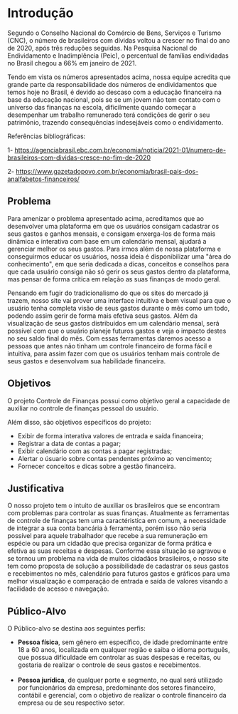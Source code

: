 # Introdução

Segundo o Conselho Nacional do Comércio de Bens, Serviços e Turismo (CNC), o número de brasileiros com dívidas voltou a crescer no final do ano de 2020, após três reduções seguidas. Na Pesquisa Nacional do Endividamento e Inadimplência (Peic), o percentual de famílias endividadas no Brasil chegou a 66% em janeiro de 2021. 

Tendo em vista os números apresentados acima, nossa equipe acredita que grande parte da responsabilidade dos números de endividamentos que temos hoje no Brasil, é devido ao descaso com a educação financeira na base da educação nacional, pois se se um jovem não tem contato com o universo das finanças na escola, dificilmente quando começar a desempenhar um trabalho remunerado terá condições de gerir o seu patrimônio, trazendo consequências indesejáveis como o endividamento. 


Referências bibliográficas:  

1- https://agenciabrasil.ebc.com.br/economia/noticia/2021-01/numero-de-brasileiros-com-dividas-cresce-no-fim-de-2020 

2- https://www.gazetadopovo.com.br/economia/brasil-pais-dos-analfabetos-financeiros/ 

## Problema
  
  Para amenizar o problema apresentado acima, acreditamos que ao desenvolver uma plataforma em que os usuários consigam cadastrar os seus gastos e ganhos mensais, e consigam enxerga-los de forma mais dinâmica e interativa com base em um calendário mensal, ajudará a gerenciar melhor os seus gastos. Para irmos além de nossa plataforma e conseguirmos educar os usuários, nossa ideia é disponibilizar uma "área do conhecimento", em que seria dedicada a dicas, conceitos e conselhos para que cada usuário consiga não só gerir os seus gastos dentro da plataforma, mas pensar de forma crítica em relação as suas finanças de modo geral.
  
  Pensando em fugir do tradicionalismo do que os sites do mercado já trazem, nosso site vai prover uma interface intuitiva e bem visual para que o usuário tenha completa visão de seus gastos durante o mês como um todo, podendo assim gerir de forma mais efetiva seus gastos. Além da visualização de seus gastos distribuidos em um calendário mensal, será possível com que o usuário planeje futuros gastos e veja o impacto destes no seu saldo final do mês. Com essas ferramentas daremos acesso a pessoas que antes não tinham um controle financeiro de forma fácil e intuitiva, para assim fazer com que os usuários tenham mais controle de seus gastos e desenvolvam sua habilidade financeira.

## Objetivos

O projeto Controle de Finanças possui como objetivo geral a capacidade de auxiliar no controle de finanças pessoal do usuário.

Além disso, são objetivos específicos do projeto:
- Exibir de forma interativa valores de entrada e saída financeira;
- Registrar a data de contas a pagar;
- Exibir calendário com as contas a pagar registradas;
- Alertar o úsuario sobre contas pendentes próximo ao vencimento;
- Fornecer conceitos e dicas sobre a gestão financeira.

## Justificativa

O nosso projeto tem o intuito de auxiliar os brasileiros que se encontram com problemas para controlar as suas finanças. Atualmente as ferramentas de controle de finanças tem uma caractéristica em comum, a necessidade de integrar a sua conta bancária à ferramenta, porém isso não seria possível para aquele trabalhador que recebe a sua remuneração em espécie ou para um cidadão que precisa organizar de forma prática e efetiva as suas receitas e despesas. Conforme essa situação se agravou e se tornou um problema na vida de muitos cidadãos brasileiros, o nosso site tem como proposta de solução a possibilidade de cadastrar os seus gastos e recebimentos no mês, calendário para futuros gastos e gráficos para uma melhor visualização e comparação de entrada e saída de valores visando a facilidade de acesso e navegação.


## Público-Alvo

O Público-alvo se destina aos seguintes perfis:

<ul>
    <li><b>Pessoa física</b>, sem gênero em específico, de idade predominante entre 18 a 60 anos, localizada em qualquer região e saiba o idioma português, que possua dificuldade em controlar as suas despesas e receitas, ou gostaria de realizar o controle de seus gastos e recebimentos.</li><br>
    <li><b>Pessoa jurídica</b>, de qualquer porte e segmento, no qual será utilizado por funcionários da empresa, predominante dos setores financeiro, contábil e gerencial, com o objetivo de realizar o controle financeiro da empresa ou de seu respectivo setor.
    </li>
</ul>
